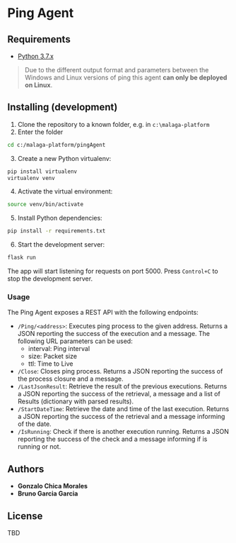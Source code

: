 # Ping Agent

## Requirements

 - [Python 3.7.x](https://www.python.org)

> Due to the different output format and parameters between the Windows and Linux versions of ping this agent 
> **can only be deployed on Linux**.

## Installing (development)

1. Clone the repository to a known folder, e.g. in `c:\malaga-platform` 
2. Enter the folder
```bash
cd c:/malaga-platform/pingAgent
```
3. Create a new Python virtualenv:
```bash
pip install virtualenv
virtualenv venv
```
4. Activate the virtual environment:
```bash
source venv/bin/activate
```
5. Install Python dependencies:
```bash
pip install -r requirements.txt
```
6. Start the development server:
```bash
flask run
```
The app will start listening for requests on port 5000.
Press `Control+C` to stop the development server.

### Usage

The Ping Agent exposes a REST API with the following endpoints:
* `/Ping/<address>`: Executes ping process to the given address. Returns a JSON reporting the success of the execution and a message. The following URL parameters can be used:
    * interval: Ping interval
    * size: Packet size
    * ttl: Time to Live 
* `/Close`: Closes ping process. Returns a JSON reporting the success of the process closure and a message.
* `/LastJsonResult`: Retrieve the result of the previous executions. Returns a JSON reporting the success of the retrieval, a message and a list of Results (dictionary with parsed results).
* `/StartDateTime`: Retrieve the date and time of the last execution. Returns a JSON reporting the success of the retrieval and a message informing of the date.
* `/IsRunning`: Check if there is another execution running. Returns a JSON reporting the success of the check and a message informing if is running or not.

## Authors

* **Gonzalo Chica Morales**
* **Bruno Garcia Garcia**

## License

TBD
